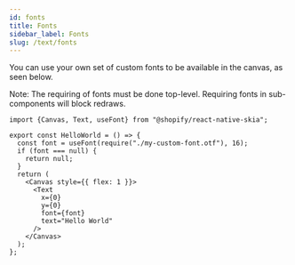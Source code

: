 ```yaml
---
id: fonts
title: Fonts
sidebar_label: Fonts
slug: /text/fonts
---
```


You can use your own set of custom fonts to be available in the canvas, as seen below.

Note: The requiring of fonts must be done top-level. Requiring fonts in sub-components will block redraws. 

```tsx twoslash
import {Canvas, Text, useFont} from "@shopify/react-native-skia";

export const HelloWorld = () => {
  const font = useFont(require("./my-custom-font.otf"), 16);
  if (font === null) {
    return null;
  }
  return (
    <Canvas style={{ flex: 1 }}>
      <Text
        x={0}
        y={0}
        font={font}
        text="Hello World"
      />
    </Canvas>
  );
};
```
